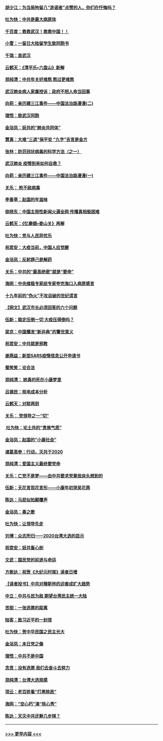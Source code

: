#### [胡少江：为当局拘留八“造谣者”点赞的人，你们在忏悔吗？](../pages/nsc993/n11836801.md?t=02012144) 
#### [吐为快：中共是最大病原体](../pages/nsc993/n11836748.md?t=02012144) 
#### [千百度：救救武汉！救救中国！！](../pages/nsc993/n11836145.md?t=02012144) 
#### [小雪：一留日大陆留学生致同胞书](../pages/nsc993/n11834624.md?t=02012144) 
#### [千瑞：哀武汉](../pages/nsc993/n11833647.md?t=02012144) 
#### [云鹤天：《清平乐▪六盘山》新解](../pages/nsc993/n11833611.md?t=02012144) 
#### [郑纯清：中共年关好难熬 熬过更难熬](../pages/nsc993/n11833489.md?t=02012144) 
#### [武汉肺炎病人家属控诉：政府不把人命当回事](../pages/nsc993/n11833205.md?t=02012144) 
#### [向莉：亲历建三江事件——中国法治路漫漫(二)](../pages/nsc993/n11829102.md?t=02012144) 
#### [理悟：致武汉同胞](../pages/nsc993/n11831522.md?t=02012144) 
#### [金浴凤：妖共的“肺炎共同体”](../pages/nsc993/n11829448.md?t=02012144) 
#### [慧真：大难“三退”保平安 “九字”吉言是金方](../pages/nsc993/n11829501.md?t=02012144) 
#### [张林：防范冠状病毒的科学方法（之一）](../pages/nsc993/n11828618.md?t=02012144) 
#### [武汉肺炎 疫情到来如何自救？](../pages/nsc993/n11827632.md?t=02012144) 
#### [向莉：亲历建三江事件——中国法治路漫漫(一)](../pages/nsc993/n11827190.md?t=02012144) 
#### [关乐： 枪不敌病毒](../pages/nsc993/n11826746.md?t=02012144) 
#### [李春草：赵国的年滋味](../pages/nsc993/n11826321.md?t=02012144) 
#### [徐晓东：中国主观性新闻火遍全网 传播真相极困难](../pages/nsc993/n11826508.md?t=02012144) 
#### [云鹤天：《忆秦娥▪娄山关》再解](../pages/nsc993/n11824682.md?t=02012144) 
#### [吐为快：党与人民异忧乐](../pages/nsc993/n11824660.md?t=02012144) 
#### [祝君安：大疫当前，中国人应觉醒](../pages/nsc993/n11821946.md?t=02012144) 
#### [金浴凤：反躬罪己是解药](../pages/nsc993/n11820280.md?t=02012144) 
#### [关乐：中共的“最高绝密”就是“要命”](../pages/nsc993/n11816946.md?t=02012144) 
#### [海网：中央维稳专家组专家夸完海口入病房感言](../pages/nsc993/n11815138.md?t=02012144) 
#### [十九年前的“伪火”不攻自破的世纪谎言](../pages/nsc993/n11813238.md?t=02012144) 
#### [【网文】武汉市长必须回答的六个问题](../pages/nsc993/n11813848.md?t=02012144) 
#### [伍新：稳定压倒一切 大疫压得倒吗？](../pages/nsc993/n11812634.md?t=02012144) 
#### [梁京：中国爆发“新非典”的警世意义](../pages/nsc993/n11812554.md?t=02012144) 
#### [祝君安：中共就是邪教](../pages/nsc993/n11812431.md?t=02012144) 
#### [谢燕益：新型SARS疫情信息公开申请书](../pages/nsc993/n11808840.md?t=02012144) 
#### [蜀笑笑：论合法](../pages/nsc993/n11808064.md?t=02012144) 
#### [郑纯清： 她真的死在小康梦里](../pages/nsc993/n11806623.md?t=02012144) 
#### [吕锡民：核电成本分析](../pages/nsc993/n11806284.md?t=02012144) 
#### [云鹤天：对联两则](../pages/nsc993/n11805957.md?t=02012144) 
#### [关乐： 党领导之一“切”](../pages/nsc993/n11804505.md?t=02012144) 
#### [ 吐为快：论土共的“贵族气质”](../pages/nsc993/n11804490.md?t=02012144) 
#### [金浴凤：赵国的“小康社会”](../pages/nsc993/n11804452.md?t=02012144) 
#### [诸葛高参：行动，灭共于2020](../pages/nsc993/n11804120.md?t=02012144) 
#### [郑纯清：爱国主义最终要党命](../pages/nsc993/n11802197.md?t=02012144) 
#### [关乐：亡党不是梦——由中共要求党章放床头想到的](../pages/nsc993/n11802156.md?t=02012144) 
#### [伍新：无花言现花言形——小康年初哭吴花燕](../pages/nsc993/n11800044.md?t=02012144) 
#### [陈达：马屁似拍颠覆声](../pages/nsc993/n11800010.md?t=02012144) 
#### [金浴凤：春之歌](../pages/nsc993/n11797687.md?t=02012144) 
#### [吐为快：让领导先走](../pages/nsc993/n11797512.md?t=02012144) 
#### [刘博：众志所归——2020台湾大选的启示](../pages/nsc993/n11796878.md?t=02012144) 
#### [祝君安：妖共畜心剖](../pages/nsc993/n11794273.md?t=02012144) 
#### [文武：国民党的前途与命运](../pages/nsc993/n11794198.md?t=02012144) 
#### [方能达：祝贺《大纪元时报》读者日增](../pages/nsc993/n11793807.md?t=02012144) 
#### [【读者投书】中共对穆斯林的迫害成扩大趋势](../pages/nsc993/n11791371.md?t=02012144) 
#### [中立：中共与民为敌 期望台湾民主统一大陆](../pages/nsc993/n11790392.md?t=02012144) 
#### [苦胆：一张选票的距离](../pages/nsc993/n11788914.md?t=02012144) 
#### [陆客：致习近平的一封信](../pages/nsc993/n11788867.md?t=02012144) 
#### [吐为快：贺中华民国之民主光大](../pages/nsc993/n11788618.md?t=02012144) 
#### [金浴凤：末日党之像](../pages/nsc993/n11787475.md?t=02012144) 
#### [理悟：中共不是中国](../pages/nsc993/n11787463.md?t=02012144) 
#### [念贲：没有选票  我们去奋斗去努力](../pages/nsc993/n11787398.md?t=02012144) 
#### [郑纯清：台湾大选观感](../pages/nsc993/n11786210.md?t=02012144) 
#### [项云：老百姓看“打黑除恶”](../pages/nsc993/n11785398.md?t=02012144) 
#### [海网：“空心朽”演“核心秀”](../pages/nsc993/n11783874.md?t=02012144) 
#### [陈达：天灭中共还剩几步棋？](../pages/nsc993/n11783719.md?t=02012144) 

----
#### [ >>> 更早内容 <<< ](../indexes/nsc993-earlier.md)
